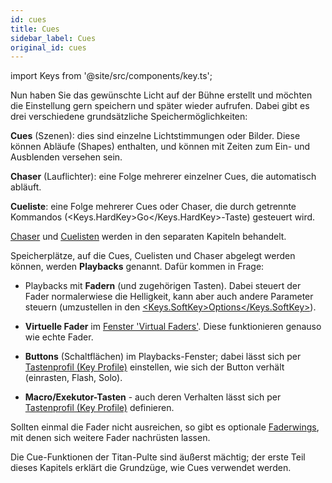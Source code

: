 ```yaml
---
id: cues
title: Cues
sidebar_label: Cues
original_id: cues
---
```


import Keys from '@site/src/components/key.ts';

Nun haben Sie das gewünschte Licht auf der Bühne erstellt und möchten
die Einstellung gern speichern und später wieder aufrufen. Dabei gibt es
drei verschiedene grundsätzliche Speichermöglichkeiten:

**Cues** (Szenen): dies sind einzelne Lichtstimmungen oder Bilder. Diese
können Abläufe (Shapes) enthalten, und können mit Zeiten zum Ein- und
Ausblenden versehen sein.

**Chaser** (Lauflichter): eine Folge mehrerer einzelner Cues, die
automatisch abläuft.

**Cueliste**: eine Folge mehrerer Cues oder Chaser, die durch getrennte
Kommandos (<Keys.HardKey>Go</Keys.HardKey>-Taste) gesteuert wird.

[Chaser](chases.md) und [Cuelisten](cue-lists.md) werden in den separaten 
Kapiteln behandelt.

Speicherplätze, auf die Cues, Cuelisten und Chaser abgelegt werden
können, werden **Playbacks** genannt. Dafür kommen in Frage:

-   Playbacks mit **Fadern** (und zugehörigen Tasten). Dabei steuert der
    Fader normalerwiese die Helligkeit, kann aber auch andere Parameter
    steuern (umzustellen in den [<Keys.SoftKey>Options</Keys.SoftKey>](cues/playback-options.md)).
	
-   **Virtuelle Fader** im [Fenster 'Virtual Faders'](running-the-show/playback-controls.md#virtuelle-fader). Diese funktionieren
    genauso wie echte Fader.

-   **Buttons** (Schaltflächen) im Playbacks-Fenster; dabei lässt sich per
    [Tastenprofil (Key Profile)](system-settings/key-profiles.md) einstellen, 
	wie sich der Button verhält (einrasten, Flash, Solo).

-   **Macro/Exekutor-Tasten** - auch deren Verhalten lässt sich per
    [Tastenprofil (Key Profile)](system-settings/key-profiles.md) definieren.  

Sollten einmal die Fader nicht ausreichen, so gibt es optionale [Faderwings](about-the-consoles.md), mit denen sich weitere Fader nachrüsten lassen.

Die Cue-Funktionen der Titan-Pulte sind äußerst mächtig; der erste Teil
dieses Kapitels erklärt die Grundzüge, wie Cues verwendet werden.